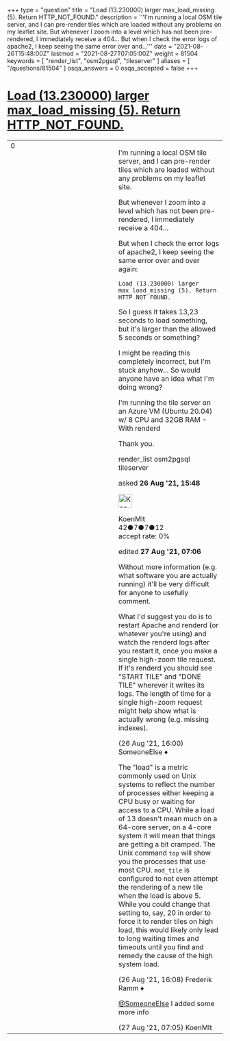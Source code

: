 +++
type = "question"
title = "Load (13.230000) larger max_load_missing (5). Return HTTP_NOT_FOUND."
description = '''I&#x27;m running a local OSM tile server, and I can pre-render tiles which are loaded without any problems on my leaflet site. But whenever I zoom into a level which has not been pre-rendered, I immediately receive a 404... But when I check the error logs of apache2, I keep seeing the same error over and...'''
date = "2021-08-26T15:48:00Z"
lastmod = "2021-08-27T07:05:00Z"
weight = 81504
keywords = [ "render_list", "osm2pgsql", "tileserver" ]
aliases = [ "/questions/81504" ]
osqa_answers = 0
osqa_accepted = false
+++

<div class="headNormal">

# [Load (13.230000) larger max_load_missing (5). Return HTTP_NOT_FOUND.](/questions/81504/load-13230000-larger-max_load_missing-5-return-http_not_found)

</div>

<div id="main-body">

<div id="askform">

<table id="question-table" style="width:100%;">
<colgroup>
<col style="width: 50%" />
<col style="width: 50%" />
</colgroup>
<tbody>
<tr>
<td style="width: 30px; vertical-align: top"><div class="vote-buttons">
<span id="post-81504-upvote" class="ajax-command post-vote up" rel="nofollow" title="I like this post (click again to cancel)"> </span>
<div id="post-81504-score" class="post-score" title="current number of votes">
0
</div>
<span id="post-81504-downvote" class="ajax-command post-vote down" rel="nofollow" title="I dont like this post (click again to cancel)"> </span> <span id="favorite-mark" class="ajax-command favorite-mark" rel="nofollow" title="mark/unmark this question as favorite (click again to cancel)"> </span>
<div id="favorite-count" class="favorite-count">
&#10;</div>
</div></td>
<td><div id="item-right">
<div class="question-body">
<p>I'm running a local OSM tile server, and I can pre-render tiles which are loaded without any problems on my leaflet site.</p>
<p>But whenever I zoom into a level which has not been pre-rendered, I immediately receive a 404...</p>
<p>But when I check the error logs of apache2, I keep seeing the same error over and over again:</p>
<pre><code>Load (13.230000) larger max_load_missing (5). Return HTTP_NOT_FOUND.</code></pre>
<p>So I guess it takes 13,23 seconds to load something, but it's larger than the allowed 5 seconds or something?</p>
<p>I might be reading this completely incorrect, but I'm stuck anyhow... So would anyone have an idea what I'm doing wrong?</p>
<p>I'm running the tile server on an Azure VM (Ubuntu 20.04) w/ 8 CPU and 32GB RAM - With renderd</p>
<p>Thank you.</p>
</div>
<div id="question-tags" class="tags-container tags">
<span class="post-tag tag-link-render_list" rel="tag" title="see questions tagged &#39;render_list&#39;">render_list</span> <span class="post-tag tag-link-osm2pgsql" rel="tag" title="see questions tagged &#39;osm2pgsql&#39;">osm2pgsql</span> <span class="post-tag tag-link-tileserver" rel="tag" title="see questions tagged &#39;tileserver&#39;">tileserver</span>
</div>
<div id="question-controls" class="post-controls">
&#10;</div>
<div class="post-update-info-container">
<div class="post-update-info post-update-info-user">
<p>asked <strong>26 Aug '21, 15:48</strong></p>
<img src="https://secure.gravatar.com/avatar/04175cc004ecad1e262fad8e94f86d62?s=32&amp;d=identicon&amp;r=g" class="gravatar" width="32" height="32" alt="KoenMlt&#39;s gravatar image" />
<p><span>KoenMlt</span><br />
<span class="score" title="42 reputation points">42</span><span title="7 badges"><span class="badge1">●</span><span class="badgecount">7</span></span><span title="7 badges"><span class="silver">●</span><span class="badgecount">7</span></span><span title="12 badges"><span class="bronze">●</span><span class="badgecount">12</span></span><br />
<span class="accept_rate" title="Rate of the user&#39;s accepted answers">accept rate:</span> <span title="KoenMlt has no accepted answers">0%</span></p>
</div>
<div class="post-update-info post-update-info-edited">
<p><span> edited <strong>27 Aug '21, 07:06</strong> </span></p>
</div>
</div>
<div id="comments-container-81504" class="comments-container">
<span id="81505"></span>
<div id="comment-81505" class="comment">
<div id="post-81505-score" class="comment-score">
&#10;</div>
<div class="comment-text">
<p>Without more information (e.g. what software you are actually running) it'll be very difficult for anyone to usefully comment.</p>
<p>What I'd suggest you do is to restart Apache and renderd (or whatever you're using) and watch the renderd logs after you restart it, once you make a single high-zoom tile request. If it's renderd you should see "START TILE" and "DONE TILE" wherever it writes its logs. The length of time for a single high-zoom request might help show what is actually wrong (e.g. missing indexes).</p>
</div>
<div id="comment-81505-info" class="comment-info">
<span class="comment-age">(26 Aug '21, 16:00)</span> <span class="comment-user userinfo">SomeoneElse ♦</span>
</div>
</div>
<span id="81506"></span>
<div id="comment-81506" class="comment">
<div id="post-81506-score" class="comment-score">
&#10;</div>
<div class="comment-text">
<p>The "load" is a metric commonly used on Unix systems to reflect the number of processes either keeping a CPU busy or waiting for access to a CPU. While a load of 13 doesn't mean much on a 64-core server, on a 4-core system it will mean that things are getting a bit cramped. The Unix command <code>top</code> will show you the processes that use most CPU. <code>mod_tile</code> is configured to not even attempt the rendering of a new tile when the load is above 5. While you could change that setting to, say, 20 in order to force it to render tiles on high load, this would likely only lead to long waiting times and timeouts until you find and remedy the cause of the high system load.</p>
</div>
<div id="comment-81506-info" class="comment-info">
<span class="comment-age">(26 Aug '21, 16:08)</span> <span class="comment-user userinfo">Frederik Ramm ♦</span>
</div>
</div>
<span id="81515"></span>
<div id="comment-81515" class="comment">
<div id="post-81515-score" class="comment-score">
&#10;</div>
<div class="comment-text">
<p><a href="https://help.openstreetmap.org/users/387/someoneelse">@SomeoneElse</a> I added some more info</p>
</div>
<div id="comment-81515-info" class="comment-info">
<span class="comment-age">(27 Aug '21, 07:05)</span> <span class="comment-user userinfo">KoenMlt</span>
</div>
</div>
</div>
<div id="comment-tools-81504" class="comment-tools">
&#10;</div>
<div class="clear">
&#10;</div>
<div id="comment-81504-form-container" class="comment-form-container">
&#10;</div>
<div class="clear">
&#10;</div>
</div></td>
</tr>
</tbody>
</table>

</div>

</div>


